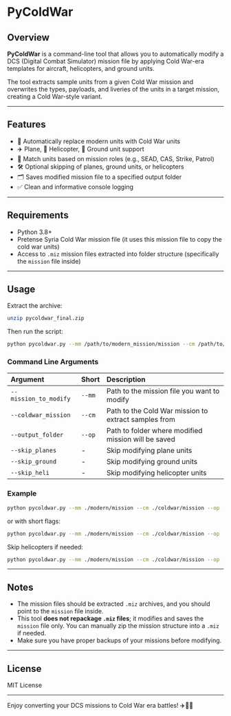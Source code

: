 # PyColdWar

## Overview

**PyColdWar** is a command-line tool that allows you to automatically modify a DCS (Digital Combat Simulator) mission file by applying Cold War-era templates for aircraft, helicopters, and ground units.

The tool extracts sample units from a given Cold War mission and overwrites the types, payloads, and liveries of the units in a target mission, creating a Cold War-style variant.

---

## Features

- 🔄 Automatically replace modern units with Cold War units
- ✈️ Plane, 🚁 Helicopter, 🚛 Ground unit support
- 🎯 Match units based on mission roles (e.g., SEAD, CAS, Strike, Patrol)
- 🛠️ Optional skipping of planes, ground units, or helicopters
- 🗂️ Saves modified mission file to a specified output folder
- ✅ Clean and informative console logging

---

## Requirements

- Python 3.8+
- Pretense Syria Cold War mission file (it uses this mission file to copy the cold war units)
- Access to `.miz` mission files extracted into folder structure (specifically the `mission` file inside)

---

## Usage

Extract the archive:

```bash
unzip pycoldwar_final.zip
```

Then run the script:

```bash
python pycoldwar.py --mm /path/to/modern_mission/mission --cm /path/to/coldwar_mission/mission --op /path/to/output_folder
```

### Command Line Arguments

| Argument              | Short | Description |
|:----------------------|:------|:-------------|
| `--mission_to_modify`  | `--mm` | Path to the mission file you want to modify |
| `--coldwar_mission`    | `--cm` | Path to the Cold War mission to extract samples from |
| `--output_folder`      | `--op` | Path to folder where modified mission will be saved |
| `--skip_planes`        | -      | Skip modifying plane units |
| `--skip_ground`        | -      | Skip modifying ground units |
| `--skip_heli`          | -      | Skip modifying helicopter units |

### Example

```bash
python pycoldwar.py --mm ./modern/mission --cm ./coldwar/mission --op ./output_folder
```

or with short flags:

```bash
python pycoldwar.py --mm ./modern/mission --cm ./coldwar/mission --op ./output_folder
```

Skip helicopters if needed:

```bash
python pycoldwar.py --mm ./modern/mission --cm ./coldwar/mission --op ./output_folder --skip_heli
```

---

## Notes

- The mission files should be extracted `.miz` archives, and you should point to the `mission` file inside.
- This tool **does not repackage `.miz` files**; it modifies and saves the `mission` file only. You can manually zip the mission structure into a `.miz` if needed.
- Make sure you have proper backups of your missions before modifying.

---

## License

MIT License

---

Enjoy converting your DCS missions to Cold War era battles! ✈️🚁🚛